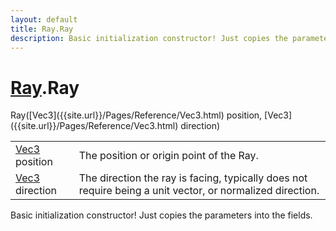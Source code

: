 ```yaml
---
layout: default
title: Ray.Ray
description: Basic initialization constructor! Just copies the parameters into the fields.
---
```

# [Ray]({{site.url}}/Pages/Reference/Ray.html).Ray

<div class='signature' markdown='1'>
 Ray([Vec3]({{site.url}}/Pages/Reference/Vec3.html) position, [Vec3]({{site.url}}/Pages/Reference/Vec3.html) direction)
</div>

|  |  |
|--|--|
|[Vec3]({{site.url}}/Pages/Reference/Vec3.html) position|The position or origin point of the Ray.|
|[Vec3]({{site.url}}/Pages/Reference/Vec3.html) direction|The direction the ray is facing, typically does not require being             a unit vector, or normalized direction.|

Basic initialization constructor! Just copies the parameters
into the fields.



